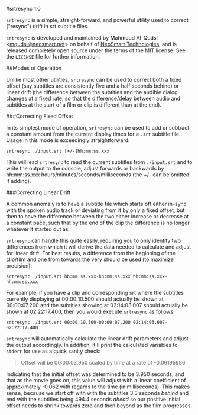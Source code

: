#srtresync 1.0

`srtresync` is a simple, straight-forward, and powerful utility used to correct ("resync") drift in srt subtitle files.

`srtresync` is developed and maintained by Mahmoud Al-Qudsi \<mqudsi@neosmart.net\> on behalf of [NeoSmart Technologies](https://neosmart.net/), and is released completely open source under the terms of the MIT license. See the `LICENSE` file for further information.


##Modes of Operation

Unlike most other utilities, `srtresync` can be used to correct both a fixed offset (say subtitles are consistently five and a half seconds behind) or linear drift (the difference between the subtitles and the audible dialog changes at a fixed rate, so that the difference/delay between audio and subtitles at the start of a film or clip is different than at the end).

###Correcting Fixed Offset

In its simplest mode of operation, `srtresync` can be used to add or subtract a constant amount from the current display times for a `.srt` subtitle file. Usage in this mode is exceedingly straightforward:

    srtresync ./input.srt [+/-]hh:mm:ss.xxx
    
This will lead `srtresync` to read the current subtitles from `./input.srt` and to write the output to the console, adjust forwards or backwards by hh:mm:ss.xxx hours/minutes/seconds/milliseconds (the +/- can be omitted if adding). 

###Correcting Linear Drift

A common anomaly is to have a subtitle file which starts off either in-sync with the spoken audio track or deviating from it by only a fixed offset, but then to have the difference between the two either increase or decrease at a constant pace, such that by the end of the clip the difference is no longer whatever it started out as.

`srtresync` can handle this quite easily, requiring you to only identify two differences from which it will derive the data needed to calculate and adjust for linear drift. For best results, a difference from the beginning of the clip/film and one from towards the very should be used (to maximize precision):

    srtresync ./input.srt hh:mm:ss.xxx-hh:mm:ss.xxx hh:mm:ss.xxx-hh:mm:ss.xxx

For example, if you have a clip and corresponding srt where the subtitles currently displaying at 00:00:10.500 should actually be shown at 00:00:07.200 and the subtitles showing at 02:14:03.007 should actually be shown at 02:22:17.400, then you would execute `srtresync` as follows:

    srtresync ./input.srt 00:00:10.500-00:00:07.200 02:14:03.007-02:22:17.400
    
`srtresync` will automatically calculate the linear drift parameters and adjust the output accordingly. In addition, it'll print the calculated variables to `stderr` for use as a quick sanity check:

> Offset will be 00:00:03,950 scaled by time at a rate of -0.06195986

Indicating that the initial offset was determined to be 3.950 seconds, and that as the movie goes on, this value will adjust with a linear coefficient of approximately -0.062 with regards to the time (in milliseconds). This makes sense, because we start off with with the subtitles 3.3 seconds _behind_ and end with the subtitles being 494.4 seconds _ahead_ so our positive initial offset needs to shrink towards zero and then beyond as the film progresses.